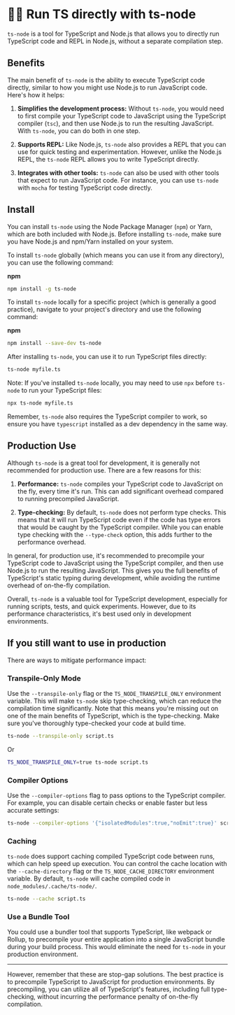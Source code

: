 # 🏃‍♂️ Run TS directly with ts-node

`ts-node` is a tool for TypeScript and Node.js that allows you to directly run TypeScript code and REPL in Node.js, without a separate compilation step.

## Benefits

The main benefit of `ts-node` is the ability to execute TypeScript code directly, similar to how you might use Node.js to run JavaScript code. Here's how it helps:

1. __Simplifies the development process:__ Without `ts-node`, you would need to first compile your TypeScript code to JavaScript using the TypeScript compiler (`tsc`), and then use Node.js to run the resulting JavaScript. With `ts-node`, you can do both in one step.

2. __Supports REPL:__ Like Node.js, `ts-node` also provides a REPL that you can use for quick testing and experimentation. However, unlike the Node.js REPL, the `ts-node` REPL allows you to write TypeScript directly.

3. __Integrates with other tools:__ `ts-node` can also be used with other tools that expect to run JavaScript code. For instance, you can use `ts-node` with `mocha` for testing TypeScript code directly.

## Install

You can install `ts-node` using the Node Package Manager (`npm`) or Yarn, which are both included with Node.js. Before installing `ts-node`, make sure you have Node.js and npm/Yarn installed on your system.

To install `ts-node` globally (which means you can use it from any directory), you can use the following command:

**npm**

```bash
npm install -g ts-node
```

To install `ts-node` locally for a specific project (which is generally a good practice), navigate to your project's directory and use the following command:

**npm**

```bash
npm install --save-dev ts-node
```

After installing `ts-node`, you can use it to run TypeScript files directly:

```bash
ts-node myfile.ts
```

Note: If you've installed `ts-node` locally, you may need to use `npx` before `ts-node` to run your TypeScript files:

```bash
npx ts-node myfile.ts
```

Remember, `ts-node` also requires the TypeScript compiler to work, so ensure you have `typescript` installed as a dev dependency in the same way.

## Production Use

Although `ts-node` is a great tool for development, it is generally not recommended for production use. There are a few reasons for this:

1. __Performance:__ `ts-node` compiles your TypeScript code to JavaScript on the fly, every time it's run. This can add significant overhead compared to running precompiled JavaScript.

2. __Type-checking:__ By default, `ts-node` does not perform type checks. This means that it will run TypeScript code even if the code has type errors that would be caught by the TypeScript compiler. While you can enable type checking with the `--type-check` option, this adds further to the performance overhead.

In general, for production use, it's recommended to precompile your TypeScript code to JavaScript using the TypeScript compiler, and then use Node.js to run the resulting JavaScript. This gives you the full benefits of TypeScript's static typing during development, while avoiding the runtime overhead of on-the-fly compilation.

Overall, `ts-node` is a valuable tool for TypeScript development, especially for running scripts, tests, and quick experiments. However, due to its performance characteristics, it's best used only in development environments.

## If you still want to use in production

There are ways to mitigate performance impact:

### Transpile-Only Mode

Use the `--transpile-only` flag or the `TS_NODE_TRANSPILE_ONLY` environment variable. This will make `ts-node` skip type-checking, which can reduce the compilation time significantly. Note that this means you're missing out on one of the main benefits of TypeScript, which is the type-checking. Make sure you've thoroughly type-checked your code at build time.

```bash
ts-node --transpile-only script.ts
```

Or

```bash
TS_NODE_TRANSPILE_ONLY=true ts-node script.ts
```

### Compiler Options

Use the `--compiler-options` flag to pass options to the TypeScript compiler. For example, you can disable certain checks or enable faster but less accurate settings:

```bash
ts-node --compiler-options '{"isolatedModules":true,"noEmit":true}' script.ts
```

### Caching

`ts-node` does support caching compiled TypeScript code between runs, which can help speed up execution. You can control the cache location with the `--cache-directory` flag or the `TS_NODE_CACHE_DIRECTORY` environment variable. By default, `ts-node` will cache compiled code in `node_modules/.cache/ts-node/`.

```bash
ts-node --cache script.ts
```

### Use a Bundle Tool

You could use a bundler tool that supports TypeScript, like webpack or Rollup, to precompile your entire application into a single JavaScript bundle during your build process. This would eliminate the need for `ts-node` in your production environment.

---

However, remember that these are stop-gap solutions. The best practice is to precompile TypeScript to JavaScript for production environments. By precompiling, you can utilize all of TypeScript's features, including full type-checking, without incurring the performance penalty of on-the-fly compilation.
